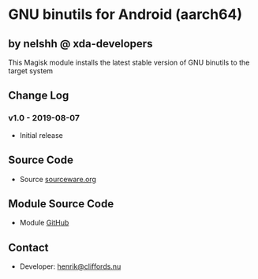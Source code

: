 # GNU binutils for Android (aarch64)

## by nelshh @ xda-developers

This Magisk module installs the latest stable version of GNU binutils to the target system

## Change Log

### v1.0 - 2019-08-07
* Initial release

## Source Code
* Source [sourceware.org](http://sourceware.org/git/gitweb.cgi?p=binutils-gdb.git)

## Module Source Code
* Module [GitHub](https://github.com/henriknelson/binutils-magisk-module)

## Contact
* Developer: [henrik@cliffords.nu](mailto:henrik@cliffords.nu)
